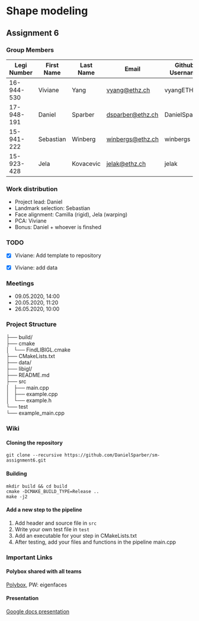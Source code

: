 # Shape modeling
## Assignment 6

### Group Members

| Legi Number | First Name | Last Name | Email            | Github Username |
| ----------- | ---------- | --------- | ---------------- | --------------- |
| 16-944-530  | Viviane    | Yang      | vyang@ethz.ch    | vyangETH        |
| 17-948-191  | Daniel     | Sparber   | dsparber@ethz.ch | DanielSparber   |
| 15-941-222  | Sebastian  | Winberg   | winbergs@ethz.ch | winbergs        |
| 15-923-428  | Jela       | Kovacevic | jelak@ethz.ch    | jelak           |

### Work distribution

- Project lead: Daniel
- Landmark selection: Sebastian
- Face alignment: Camilla (rigid), Jela (warping)
- PCA: Viviane
- Bonus: Daniel + whoever is finshed


### TODO

- [x] Viviane: Add template to repository
- [x] Viviane: add data


### Meetings

- 09.05.2020, 14:00
- 20.05.2020, 11:20
- 26.05.2020, 10:00

### Project Structure

├── build/  
├── cmake  
│   └── FindLIBIGL.cmake  
├── CMakeLists.txt  
├── data/  
├── libigl/  
├── README.md  
├── src  
│   ├── main.cpp  
│   ├── example.cpp  
│   └── example.h  
└── test  
    └── example_main.cpp  



### Wiki

#### Cloning the repository

```
git clone --recursive https://github.com/DanielSparber/sm-assignment6.git
```

#### Building

```
mkdir build && cd build
cmake -DCMAKE_BUILD_TYPE=Release ..
make -j2
```

#### Add a new step to the pipeline
1. Add header and source file in `src`
2. Write your own test file in `test`
3. Add an executable for your step in CMakeLists.txt
4. After testing, add your files and functions in the pipeline main.cpp

### Important Links

#### Polybox shared with all teams
[Polybox](https://polybox.ethz.ch/index.php/s/ZfYXXfV5SR4sQoB), PW: eigenfaces

#### Presentation
[Google docs presentation](https://docs.google.com/presentation/d/1DIcviOEhOQk6m5dT0ryPQ2L86IimTuuQazykyQr2f8I/edit?usp=sharing)
